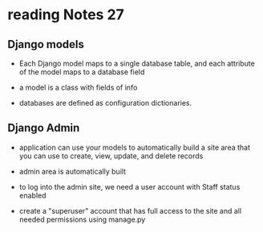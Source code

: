 # reading Notes 27

## Django models

- Each Django model maps to a single database table, and each attribute of the model maps to a database field

- a model is a class with fields of info

- databases are defined as configuration dictionaries.

## Django Admin

- application can use your models to automatically build a site area that you can use to create, view, update, and delete records

- admin area is automatically built

- to log into the admin site, we need a user account with Staff status enabled

- create a "superuser" account that has full access to the site and all needed permissions using manage.py